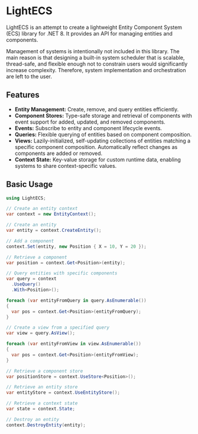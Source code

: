 # LightECS

LightECS is an attempt to create a lightweight Entity Component System (ECS) library for .NET 8. It provides an API for managing entities and components.

Management of systems is intentionally not included in this library. The main reason is that designing a built-in system scheduler that is scalable, thread-safe, and flexible enough not to constrain users would significantly increase complexity. Therefore, system implementation and orchestration are left to the user.

## Features

- **Entity Management:** Create, remove, and query entities efficiently.
- **Component Stores:** Type-safe storage and retrieval of components with event support for added, updated, and removed components.
- **Events:** Subscribe to entity and component lifecycle events.
- **Queries:** Flexible querying of entities based on component composition.
- **Views:** Lazily-initialized, self-updating collections of entities matching a specific component composition. Automatically reflect changes as components are added or removed.
- **Context State:** Key-value storage for custom runtime data, enabling systems to share context-specific values.

## Basic Usage

```cs
using LightECS;

// Create an entity context
var context = new EntityContext();

// Create an entity
var entity = context.CreateEntity();

// Add a component
context.Set(entity, new Position { X = 10, Y = 20 });

// Retrieve a component
var position = context.Get<Position>(entity);

// Query entities with specific components
var query = context
  .UseQuery()
  .With<Position>();

foreach (var entityFromQuery in query.AsEnumerable())
{
  var pos = context.Get<Position>(entityFromQuery);
}

// Create a view from a specified query
var view = query.AsView();

foreach (var entityFromView in view.AsEnumerable())
{
  var pos = context.Get<Position>(entityFromView);
}

// Retrieve a component store
var positionStore = context.UseStore<Position>();

// Retrieve an entity store
var entityStore = context.UseEntityStore();

// Retrieve a context state
var state = context.State;

// Destroy an entity
context.DestroyEntity(entity);
```
